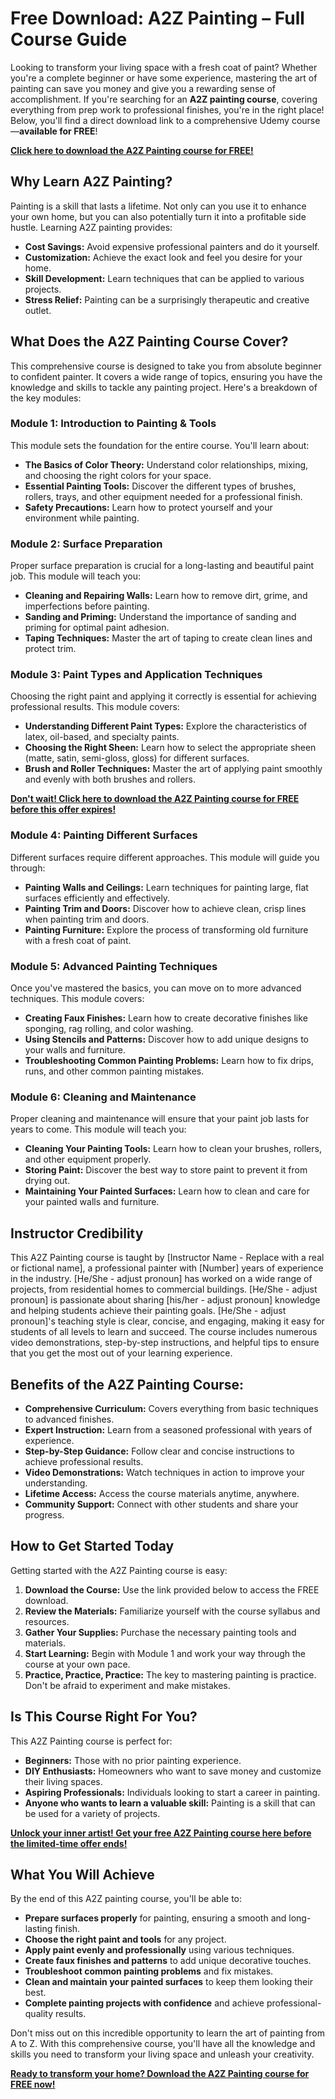 # Free Download: A2Z Painting – Full Course Guide

Looking to transform your living space with a fresh coat of paint? Whether you're a complete beginner or have some experience, mastering the art of painting can save you money and give you a rewarding sense of accomplishment. If you're searching for an **A2Z painting course**, covering everything from prep work to professional finishes, you're in the right place! Below, you'll find a direct download link to a comprehensive Udemy course—**available for FREE**!

[**Click here to download the A2Z Painting course for FREE!**](https://udemywork.com/a2z-painting)

## Why Learn A2Z Painting?

Painting is a skill that lasts a lifetime. Not only can you use it to enhance your own home, but you can also potentially turn it into a profitable side hustle. Learning A2Z painting provides:

*   **Cost Savings:** Avoid expensive professional painters and do it yourself.
*   **Customization:** Achieve the exact look and feel you desire for your home.
*   **Skill Development:** Learn techniques that can be applied to various projects.
*   **Stress Relief:** Painting can be a surprisingly therapeutic and creative outlet.

## What Does the A2Z Painting Course Cover?

This comprehensive course is designed to take you from absolute beginner to confident painter. It covers a wide range of topics, ensuring you have the knowledge and skills to tackle any painting project. Here's a breakdown of the key modules:

### Module 1: Introduction to Painting & Tools

This module sets the foundation for the entire course. You'll learn about:

*   **The Basics of Color Theory:** Understand color relationships, mixing, and choosing the right colors for your space.
*   **Essential Painting Tools:** Discover the different types of brushes, rollers, trays, and other equipment needed for a professional finish.
*   **Safety Precautions:** Learn how to protect yourself and your environment while painting.

### Module 2: Surface Preparation

Proper surface preparation is crucial for a long-lasting and beautiful paint job. This module will teach you:

*   **Cleaning and Repairing Walls:** Learn how to remove dirt, grime, and imperfections before painting.
*   **Sanding and Priming:** Understand the importance of sanding and priming for optimal paint adhesion.
*   **Taping Techniques:** Master the art of taping to create clean lines and protect trim.

### Module 3: Paint Types and Application Techniques

Choosing the right paint and applying it correctly is essential for achieving professional results. This module covers:

*   **Understanding Different Paint Types:** Explore the characteristics of latex, oil-based, and specialty paints.
*   **Choosing the Right Sheen:** Learn how to select the appropriate sheen (matte, satin, semi-gloss, gloss) for different surfaces.
*   **Brush and Roller Techniques:** Master the art of applying paint smoothly and evenly with both brushes and rollers.

[**Don't wait! Click here to download the A2Z Painting course for FREE before this offer expires!**](https://udemywork.com/a2z-painting)

### Module 4: Painting Different Surfaces

Different surfaces require different approaches. This module will guide you through:

*   **Painting Walls and Ceilings:** Learn techniques for painting large, flat surfaces efficiently and effectively.
*   **Painting Trim and Doors:** Discover how to achieve clean, crisp lines when painting trim and doors.
*   **Painting Furniture:** Explore the process of transforming old furniture with a fresh coat of paint.

### Module 5: Advanced Painting Techniques

Once you've mastered the basics, you can move on to more advanced techniques. This module covers:

*   **Creating Faux Finishes:** Learn how to create decorative finishes like sponging, rag rolling, and color washing.
*   **Using Stencils and Patterns:** Discover how to add unique designs to your walls and furniture.
*   **Troubleshooting Common Painting Problems:** Learn how to fix drips, runs, and other common painting mistakes.

### Module 6: Cleaning and Maintenance

Proper cleaning and maintenance will ensure that your paint job lasts for years to come. This module will teach you:

*   **Cleaning Your Painting Tools:** Learn how to clean your brushes, rollers, and other equipment properly.
*   **Storing Paint:** Discover the best way to store paint to prevent it from drying out.
*   **Maintaining Your Painted Surfaces:** Learn how to clean and care for your painted walls and furniture.

## Instructor Credibility

This A2Z Painting course is taught by [Instructor Name - Replace with a real or fictional name], a professional painter with [Number] years of experience in the industry. [He/She - adjust pronoun] has worked on a wide range of projects, from residential homes to commercial buildings. [He/She - adjust pronoun] is passionate about sharing [his/her - adjust pronoun] knowledge and helping students achieve their painting goals. [He/She - adjust pronoun]'s teaching style is clear, concise, and engaging, making it easy for students of all levels to learn and succeed. The course includes numerous video demonstrations, step-by-step instructions, and helpful tips to ensure that you get the most out of your learning experience.

## Benefits of the A2Z Painting Course:

*   **Comprehensive Curriculum:** Covers everything from basic techniques to advanced finishes.
*   **Expert Instruction:** Learn from a seasoned professional with years of experience.
*   **Step-by-Step Guidance:** Follow clear and concise instructions to achieve professional results.
*   **Video Demonstrations:** Watch techniques in action to improve your understanding.
*   **Lifetime Access:** Access the course materials anytime, anywhere.
*   **Community Support:** Connect with other students and share your progress.

## How to Get Started Today

Getting started with the A2Z Painting course is easy:

1.  **Download the Course:** Use the link provided below to access the FREE download.
2.  **Review the Materials:** Familiarize yourself with the course syllabus and resources.
3.  **Gather Your Supplies:** Purchase the necessary painting tools and materials.
4.  **Start Learning:** Begin with Module 1 and work your way through the course at your own pace.
5.  **Practice, Practice, Practice:** The key to mastering painting is practice. Don't be afraid to experiment and make mistakes.

## Is This Course Right For You?

This A2Z Painting course is perfect for:

*   **Beginners:** Those with no prior painting experience.
*   **DIY Enthusiasts:** Homeowners who want to save money and customize their living spaces.
*   **Aspiring Professionals:** Individuals looking to start a career in painting.
*   **Anyone who wants to learn a valuable skill:** Painting is a skill that can be used for a variety of projects.

[**Unlock your inner artist! Get your free A2Z Painting course here before the limited-time offer ends!**](https://udemywork.com/a2z-painting)

## What You Will Achieve

By the end of this A2Z painting course, you'll be able to:

*   **Prepare surfaces properly** for painting, ensuring a smooth and long-lasting finish.
*   **Choose the right paint and tools** for any project.
*   **Apply paint evenly and professionally** using various techniques.
*   **Create faux finishes and patterns** to add unique decorative touches.
*   **Troubleshoot common painting problems** and fix mistakes.
*   **Clean and maintain your painted surfaces** to keep them looking their best.
*   **Complete painting projects with confidence** and achieve professional-quality results.

Don't miss out on this incredible opportunity to learn the art of painting from A to Z. With this comprehensive course, you'll have all the knowledge and skills you need to transform your living space and unleash your creativity.

[**Ready to transform your home? Download the A2Z Painting course for FREE now!**](https://udemywork.com/a2z-painting)
